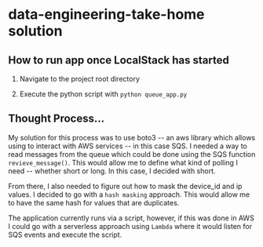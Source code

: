 # data-engineering-take-home solution #

## How to run app once LocalStack has started

1. Navigate to the project root directory

2. Execute the python script with `python queue_app.py`

 

## Thought Process...

My solution for this process was to use boto3 -- an aws library which allows using to interact with AWS services -- in this case SQS. I needed a way to read messages from the queue which could be done using the SQS function `revieve_message()`. This would allow me to define what kind of polling I need -- whether short or long. In this case, I decided with short.

From there, I also needed to figure out how to mask the device_id and ip values. I decided to go with a `hash masking` approach. This would allow me to have the same hash for values that are duplicates.

The application currently runs via a script, however, if this was done in AWS I could go with a serverless approach using `Lambda` where it would listen for SQS events and execute the script.


